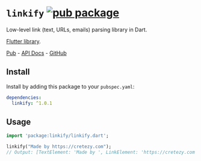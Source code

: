 # `linkify` [![pub package](https://img.shields.io/pub/v/linkify.svg)](https://pub.dartlang.org/packages/linkify)

Low-level link (text, URLs, emails) parsing library in Dart.

[Flutter library](https://github.com/Cretezy/flutter_linkify).

[Pub](https://pub.dartlang.org/packages/linkify) - [API Docs](https://pub.dartlang.org/documentation/linkify/latest/) - [GitHub](https://github.com/Cretezy/linkify)

## Install

Install by adding this package to your `pubspec.yaml`:

```yaml
dependencies:
  linkify: ^1.0.1
```

## Usage

```dart
import 'package:linkify/linkify.dart';

linkify("Made by https://cretezy.com");
// Output: [TextElement: 'Made by ', LinkElement: 'https://cretezy.com' (https://cretezy.com), TextElement: ' ', EmailElement: 'person@example.com' (person@example.com)]
```
